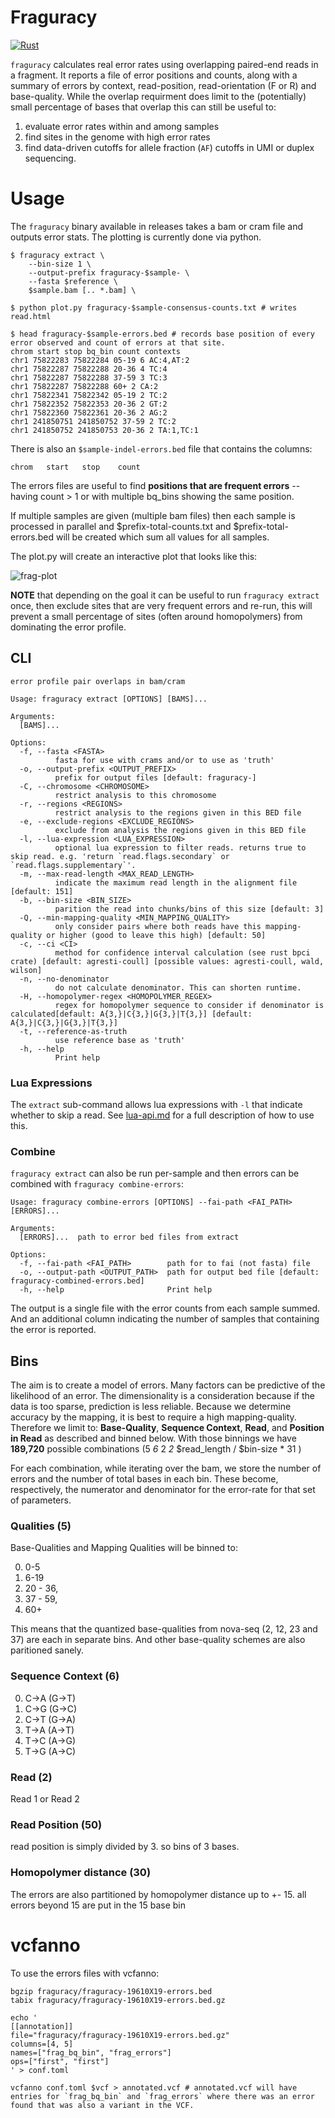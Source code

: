 <!--- 
# static binary build
RUSTFLAGS="-C target-feature=+crt-static" cargo build --release  --target x86_64-unknown-linux-gnu
--->
# Fraguracy

[![Rust](https://github.com/brentp/fraguracy/actions/workflows/rust.yml/badge.svg)](https://github.com/brentp/fraguracy/actions/workflows/rust.yml)

`fraguracy` calculates real error rates using overlapping paired-end reads in a fragment.
It reports a file of error positions and counts, along with a summary of errors by context, read-position, read-orientation (F or R) and base-quality.
While the overlap requirment does limit to the (potentially) small percentage of bases that overlap this can
still be useful to:

1. evaluate error rates within and among samples
2. find sites in the genome with high error rates
3. find data-driven cutoffs for allele fraction (`AF`) cutoffs in UMI or duplex sequencing.

# Usage

The `fraguracy` binary available in releases takes a bam or cram file and outputs error stats. The plotting is currently done via python.

```
$ fraguracy extract \
    --bin-size 1 \
    --output-prefix fraguracy-$sample- \
    --fasta $reference \
    $sample.bam [.. *.bam] \

$ python plot.py fraguracy-$sample-consensus-counts.txt # writes read.html

$ head fraguracy-$sample-errors.bed # records base position of every error observed and count of errors at that site.
chrom start stop bq_bin count contexts
chr1 75822283 75822284 05-19 6 AC:4,AT:2
chr1 75822287 75822288 20-36 4 TC:4
chr1 75822287 75822288 37-59 3 TC:3
chr1 75822287 75822288 60+ 2 CA:2
chr1 75822341 75822342 05-19 2 TC:2
chr1 75822352 75822353 20-36 2 GT:2
chr1 75822360 75822361 20-36 2 AG:2
chr1 241850751 241850752 37-59 2 TC:2
chr1 241850752 241850753 20-36 2 TA:1,TC:1
```

There is also an `$sample-indel-errors.bed` file that contains the columns:

```
chrom   start   stop    count
```

The errors files are useful to find **positions that are frequent errors** -- having count > 1 or with multiple bq_bins showing the same position.

If multiple samples are given (multiple bam files) then each sample is processed in parallel and $prefix-total-counts.txt and $prefix-total-errors.bed will
be created which sum all values for all samples.

The plot.py will create an interactive plot that looks like this:

![frag-plot](https://user-images.githubusercontent.com/1739/225074861-7b5098d1-b5e9-4bab-8971-0a278f182aaa.png)

**NOTE** that depending on the goal it can be useful to run `fraguracy extract` once, then exclude sites that are very frequent errors and re-run,
this will prevent a small percentage of sites (often around homopolymers) from dominating the error profile.

## CLI

```
error profile pair overlaps in bam/cram

Usage: fraguracy extract [OPTIONS] [BAMS]...

Arguments:
  [BAMS]...  

Options:
  -f, --fasta <FASTA>
          fasta for use with crams and/or to use as 'truth'
  -o, --output-prefix <OUTPUT_PREFIX>
          prefix for output files [default: fraguracy-]
  -C, --chromosome <CHROMOSOME>
          restrict analysis to this chromosome
  -r, --regions <REGIONS>
          restrict analysis to the regions given in this BED file
  -e, --exclude-regions <EXCLUDE_REGIONS>
          exclude from analysis the regions given in this BED file
  -l, --lua-expression <LUA_EXPRESSION>
          optional lua expression to filter reads. returns true to skip read. e.g. 'return `read.flags.secondary` or `read.flags.supplementary`'.
  -m, --max-read-length <MAX_READ_LENGTH>
          indicate the maximum read length in the alignment file [default: 151]
  -b, --bin-size <BIN_SIZE>
          parition the read into chunks/bins of this size [default: 3]
  -Q, --min-mapping-quality <MIN_MAPPING_QUALITY>
          only consider pairs where both reads have this mapping-quality or higher (good to leave this high) [default: 50]
  -c, --ci <CI>
          method for confidence interval calculation (see rust bpci crate) [default: agresti-coull] [possible values: agresti-coull, wald, wilson]
  -n, --no-denominator
          do not calculate denominator. This can shorten runtime.
  -H, --homopolymer-regex <HOMOPOLYMER_REGEX>
          regex for homopolymer sequence to consider if denominator is calculated[default: A{3,}|C{3,}|G{3,}|T{3,}] [default: A{3,}|C{3,}|G{3,}|T{3,}]
  -t, --reference-as-truth
          use reference base as 'truth'
  -h, --help
          Print help
```

### Lua Expressions

The `extract` sub-command allows lua expressions with `-l` that indicate whether to skip a read. See [lua-api.md](lua-api.md) for a full description
of how to use this.

### Combine

`fraguracy extract` can also be run per-sample and then errors can be combined with `fraguracy combine-errors`:

```
Usage: fraguracy combine-errors [OPTIONS] --fai-path <FAI_PATH> [ERRORS]...

Arguments:
  [ERRORS]...  path to error bed files from extract

Options:
  -f, --fai-path <FAI_PATH>        path for to fai (not fasta) file
  -o, --output-path <OUTPUT_PATH>  path for output bed file [default: fraguracy-combined-errors.bed]
  -h, --help                       Print help
```

The output is a single file with the error counts from each sample summed. And an additional column indicating the
number of samples that containing the error is reported.

## Bins

The aim is to create a model of errors. Many factors can be predictive of the likelihood of an error.
The dimensionality is a consideration because if the data is too sparse, prediction is less reliable.
Because we determine accuracy by the mapping, it is best to require a high mapping-quality.
Therefore we limit to: **Base-Quality**, **Sequence Context**, **Read**, and **Position in Read**
as described and binned below. With those binnings we have **189,720** possible combinations (5 *6* 2 *2* $read_length / $bin-size * 31 )

For each combination, while iterating over the bam, we store the number of errors and the number of total bases
in each bin. These become, respectively, the numerator and denominator for the error-rate for that set of parameters.

### Qualities (5)

Base-Qualities and Mapping Qualities will be binned to:

0. 0-5
1. 6-19
2. 20 - 36,
3. 37 - 59,
4. 60+

This means that the quantized base-qualities from nova-seq (2, 12, 23 and 37) are each in separate bins.
And other base-quality schemes are also paritioned sanely.

### Sequence Context (6)

0. C->A (G->T)
1. C->G (G->C)
2. C->T (G->A)
3. T->A (A->T)
4. T->C (A->G)
5. T->G (A->C)

### Read (2)

Read 1 or Read 2

### Read Position (50)

read position is simply divided by 3. so bins of 3 bases.

### Homopolymer distance (30)

The errors are also partitioned by homopolymer distance up to +- 15. all errors beyond 15 are put in the 15 base bin

# vcfanno

To use the errors files with vcfanno:

```
bgzip fraguracy/fraguracy-19610X19-errors.bed
tabix fraguracy/fraguracy-19610X19-errors.bed.gz

echo '
[[annotation]]
file="fraguracy/fraguracy-19610X19-errors.bed.gz"
columns=[4, 5]
names=["frag_bq_bin", "frag_errors"]
ops=["first", "first"]
' > conf.toml

vcfanno conf.toml $vcf > annotated.vcf # annotated.vcf will have entries for `frag_bq_bin` and `frag_errors` where there was an error found that was also a variant in the VCF.
```

